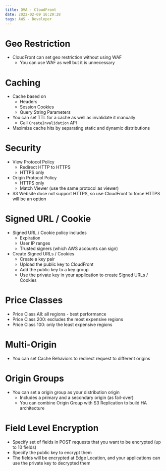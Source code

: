 ```yaml
---
title: DVA - CloudFront
date: 2022-02-09 16:29:28
tags: AWS - Developer
---
```


# Geo Restriction

- CloudFront can set geo restriction without using WAF
  - You can use WAF as well but it is unnecessary

# Caching

- Cache based on
  - Headers
  - Session Cookies
  - Query String Parameters
- You can set TTL for a cache as well as invalidate it manually
  - Call `CreateInvalidation` API
- Maximize cache hits by separating static and dynamic distributions

# Security

- View Protocol Policy
  - Redirect HTTP to HTTPS
  - HTTPS only
- Origin Protocol Policy
  - HTTPS only
  - Match Viewer (use the same protocol as viewer)
- S3 Website dose not support HTTPS, so use CloudFront to force HTTPS will be an option

# Signed URL / Cookie

- Signed URL / Cookie policy includes
  - Expiration
  - User IP ranges
  - Trusted signers (which AWS accounts can sign)
- Create Signed URLs / Cookies
  - Create a key pair
  - Upload the public key to CloudFront
  - Add the public key to a key group
  - Use the private key in your application to create Signed URLs / Cookies

# Price Classes

- Price Class All: all regions - best performance
- Price Class 200: excludes the most expensive regions
- Price Class 100: only the least expensive regions

# Multi-Origin

- You can set Cache Behaviors to redirect request to different origins

# Origin Groups

- You can set a origin group as your distribution origin
  - Includes a primary and a secondary origin (as fail-over)
  - You can combine Origin Group with S3 Replication to build HA architecture

# Field Level Encryption

- Specify set of fields in POST requests that you want to be encrypted (up to 10 fields)
- Specify the public key to encrypt them
- The fields will be encrypted at Edge Location, and your applications can use the private key to decrypted them
